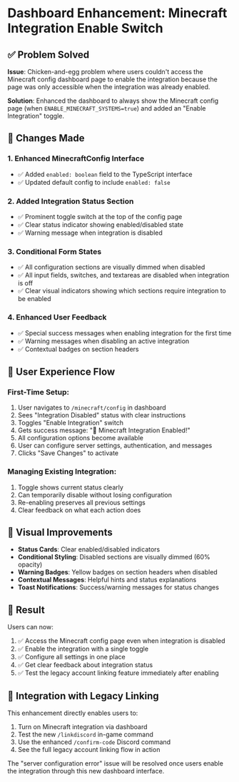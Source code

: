 # Dashboard Enhancement: Minecraft Integration Enable Switch

## ✅ **Problem Solved**

**Issue**: Chicken-and-egg problem where users couldn't access the Minecraft config dashboard page to enable the integration because the page was only accessible when the integration was already enabled.

**Solution**: Enhanced the dashboard to always show the Minecraft config page (when `ENABLE_MINECRAFT_SYSTEMS=true`) and added an "Enable Integration" toggle.

## 🎯 **Changes Made**

### 1. **Enhanced MinecraftConfig Interface**

- ✅ Added `enabled: boolean` field to the TypeScript interface
- ✅ Updated default config to include `enabled: false`

### 2. **Added Integration Status Section**

- ✅ Prominent toggle switch at the top of the config page
- ✅ Clear status indicator showing enabled/disabled state
- ✅ Warning message when integration is disabled

### 3. **Conditional Form States**

- ✅ All configuration sections are visually dimmed when disabled
- ✅ All input fields, switches, and textareas are disabled when integration is off
- ✅ Clear visual indicators showing which sections require integration to be enabled

### 4. **Enhanced User Feedback**

- ✅ Special success messages when enabling integration for the first time
- ✅ Warning messages when disabling an active integration
- ✅ Contextual badges on section headers

## 🔧 **User Experience Flow**

### **First-Time Setup:**

1. User navigates to `/minecraft/config` in dashboard
2. Sees "Integration Disabled" status with clear instructions
3. Toggles "Enable Integration" switch
4. Gets success message: "🎉 Minecraft Integration Enabled!"
5. All configuration options become available
6. User can configure server settings, authentication, and messages
7. Clicks "Save Changes" to activate

### **Managing Existing Integration:**

1. Toggle shows current status clearly
2. Can temporarily disable without losing configuration
3. Re-enabling preserves all previous settings
4. Clear feedback on what each action does

## 📱 **Visual Improvements**

- **Status Cards**: Clear enabled/disabled indicators
- **Conditional Styling**: Disabled sections are visually dimmed (60% opacity)
- **Warning Badges**: Yellow badges on section headers when disabled
- **Contextual Messages**: Helpful hints and status explanations
- **Toast Notifications**: Success/warning messages for status changes

## 🚀 **Result**

Users can now:

1. ✅ Access the Minecraft config page even when integration is disabled
2. ✅ Enable the integration with a single toggle
3. ✅ Configure all settings in one place
4. ✅ Get clear feedback about integration status
5. ✅ Test the legacy account linking feature immediately after enabling

## 🔗 **Integration with Legacy Linking**

This enhancement directly enables users to:

1. Turn on Minecraft integration via dashboard
2. Test the new `/linkdiscord` in-game command
3. Use the enhanced `/confirm-code` Discord command
4. See the full legacy account linking flow in action

The "server configuration error" issue will be resolved once users enable the integration through this new dashboard interface.
